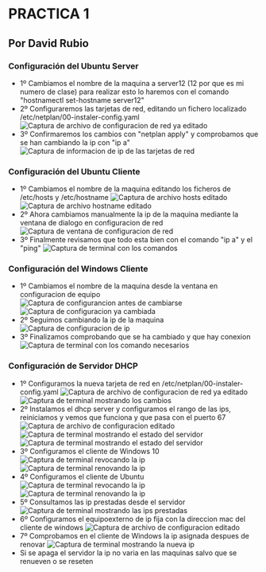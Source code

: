 # PRACTICA 1
## Por David Rubio

### Configuración del Ubuntu Server

* 1º Cambiamos el nombre de la maquina a server12 (12 por que es mi numero de clase) para realizar esto lo haremos con el comando "hostnamectl set-hostname server12"
* 2º Configuraremos las tarjetas de red, editando un fichero localizado /etc/netplan/00-instaler-config.yaml
![Captura de archivo de configuracion de red ya editado](/assets/Configuracion_ubuntu_server_01.png)
* 3º Confirmaremos los cambios con "netplan apply" y comprobamos que se han cambiando la ip con "ip a"
![Captura de informacion de ip de las tarjetas de red](/assets/Configuracion_ubuntu_server_02.png)

### Configuración del Ubuntu Cliente

* 1º Cambiamos el nombre de la maquina editando los ficheros de /etc/hosts y /etc/hostname
![Captura de archivo hosts editado](/assets/Configuracion_ubuntu_cliente_01.png)
![Captura de archivo hostname editado](/assets/Configuracion_ubuntu_cliente_02.png)
* 2º Ahora cambiamos manualmente la ip de la maquina mediante la ventana de dialogo en configuracion de red
![Captura de ventana de configuracion de red](/assets/Configuracion_ubuntu_cliente_03.png)
* 3º Finalmente revisamos que todo esta bien con el comando "ip a" y el "ping" 
![Captura de terminal con los comandos](/assets/Configuracion_ubuntu_cliente_04.png)

### Configuración del Windows Cliente

* 1º Cambiamos el nombre de la maquina desde la ventana en configuracion de equipo
![Captura de configurancion antes de cambiarse](/assets/Configuracion_windows_cliente_01.png)
![Captura de configuracion ya cambiada](/assets/Configuracion_windows_cliente_02.png)
* 2º Seguimos cambiando la ip de la maquina
![Captura de configuracion de ip](/assets/Configuracion_windows_cliente_03.png)
* 3º Finalizamos comprobando que se ha cambiado y que hay conexion
![Captura de terminal con los comando necesarios](/assets/Configuracion_windows_cliente_04.png)

### Configuración de Servidor DHCP

* 1º Configuramos la nueva tarjeta de red en /etc/netplan/00-instaler-config.yaml
![Captura de archivo de configuracion de red ya editado](/assets/DHCP_01.png)
![Captura de terminal mostrando los cambios](/assets/DHCP_02.png)
* 2º Instalamos el dhcp server y configuramos el rango de las ips, reiniciamos y vemos que funciona y que pasa con el puerto 67
![Captura de archivo de configuracion editado](/assets/DHCP_03_b.png)
![Captura de terminal mostrando el estado del servidor](/assets/DHCP_03.png)
![Captura de terminal mostrando el estado del servidor](/assets/DHCP_04.png)
* 3º Configuramos el cliente de Windows 10 
![Captura de terminal revocando la ip](/assets/DHCP_05.png)
![Captura de terminal renovando la ip](/assets/DHCP_06.png)
* 4º Configuramos el cliente de Ubuntu 
![Captura de terminal revocando la ip](/assets/DHCP_07.png)
![Captura de terminal renovando la ip](/assets/DHCP_08.png)
* 5º Consultamos las ip prestadas desde el servidor
![Captura de terminal mostrando las ips prestadas](/assets/DHCP_09.png)
* 6º Configuramos el equipoexterno de ip fija con la direccion mac del cliente de windows
![Captura de archivo de configuracion editado](/assets/DHCP_10.png)
* 7º Comprobamos en el cliente de Windows la ip asignada despues de renovar
![Captura de terminal mostrando la nueva ip](/assets/DHCP_11.png)
* Si se apaga el servidor la ip no varia en las maquinas salvo que se renueven o se reseten 

